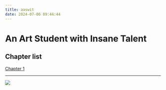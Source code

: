 ```yaml
---
title: aaswit
date: 2024-07-06 09:44:44
---
```



# An Art Student with Insane Talent

## Chapter list

[Chapter 1](/aaswit/aaswit-1/)


<!-- for i in {1..10}; do echo "[Chapter $i](/aaswit/aaswit-$i/)"; done -->
----

[<img src="/kofi/kofi_button_blue.png">](https://ko-fi.com/zlood)
